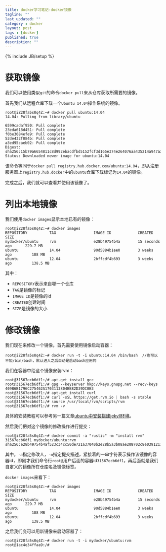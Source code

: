 ```yaml
---
title: docker学习笔记-docker镜像
tagline: ""
last_updated: ""
category : docker
layout: post
tags : [docker]
published: true
description: ""
---
```

{% include JB/setup %}

# 获取镜像  
我们可以使用类似`git`的命令`docker pull`来从仓库获取所需要的镜像。  

首先我们从远程仓库下载一个`Ubuntu 14.04`操作系统的镜像。  

```shell
root@iZ28fa5s0q4Z:~# docker pull ubuntu:14.04
14.04: Pulling from library/ubuntu

6599cadaf950: Pull complete
23eda618d451: Pull complete
f0be3084efe9: Pull complete
52de432f084b: Pull complete
a3ed95caeb02: Pull complete
Digest: sha256:15b79a6654811c8d992ebacdfbd5152fcf3d165e374e264076aa435214a947a3
Status: Downloaded newer image for ubuntu:14.04
```  

该命令等同于`docker pull registry.hub.docker.com/ubuntu:14.04`，即从注册服务器上`registry.hub.docker`中的`ubuntu`仓库下载标记为`14.04`的镜像。  

完成之后，我们就可以查看并使用该镜像了。  

# 列出本地镜像  
我们使用`docker images`显示本地已有的镜像：  

```shell
root@iZ28fa5s0q4Z:~# docker images
REPOSITORY          TAG                 IMAGE ID            CREATED             SIZE
mydocker/ubuntu     rvm                 e28b49754b4a        15 seconds ago      229.7 MB
ubuntu              14.04               90d5884b1ee0        3 weeks ago         188 MB
ubuntu              12.04               2bffcdf4b693        3 weeks ago         138.5 MB
```  

其中：  
* `REPOSITORY`表示来自哪一个仓库  
* `TAG`是镜像的标记  
* `IMAGE ID`是镜像的id  
* `CREATED`创建时间  
* `SIZE`是镜像的大小  

# 修改镜像  
我们现在来修改一个镜像，首先需要使用镜像启动容器：  

```shell
root@iZ28fa5s0q4Z:~# docker run -t -i ubuntu:14.04 /bin/bash  //也可以不加/bin/bash，默认进入之后自动是启动bash应用的
```  

我们在容器中给这个镜像安装rvm：  

```shell
root@31567ecb6df1:/# apt-get install gcc
root@31567ecb6df1:/# gpg --keyserver hkp://keys.gnupg.net --recv-keys 409B6B1796C275462A1703113804BB82D39DC0E3
root@31567ecb6df1:/# apt-get install curl
root@31567ecb6df1:/# curl -sSL https://get.rvm.io | bash -s stable
root@31567ecb6df1:/# source /usr/local/rvm/scripts/rvm
root@31567ecb6df1:/# rvm -v
```  

具体的安装教程可以参考另一篇文章[ubuntu中安装搭建jekyll环境](http://rustic-z.github.io/2016/04/24/jekyll-blog-build)。  

然后我们把对这个镜像的修改操作进行提交：  

```shell
root@iZ28fa5s0q4Z:~# docker commit -a "rustic" -m "install rvm" 31567ecb6df1 mydocker/ubuntu:rvm
sha256:e28b49754b4af523c34cc50de721a37040b2e28b5a3b08ae208702c8e0391217
```  

其中，`-a`指定修改人，`-m`指定提交描述，紧接着的一串字符表示操作该镜像的容器id，即刚才我们命令行`root@`用户后面的容器id`31567ecb6df1`，再后面就是我们自定义的镜像所在仓库名及镜像标签。  

`docker images`来看下：  

```shell
root@iZ28fa5s0q4Z:~# docker images
REPOSITORY          TAG                 IMAGE ID            CREATED             SIZE
mydocker/ubuntu     rvm                 e28b49754b4a        15 seconds ago      229.7 MB
ubuntu              14.04               90d5884b1ee0        3 weeks ago         188 MB
ubuntu              12.04               2bffcdf4b693        3 weeks ago         138.5 MB
```  

之后我们变可以用新镜像来启动容器了：  

```shell
root@iZ28fa5s0q4Z:~# docker run -t -i mydocker/ubuntu:rvm
root@1ac4e34ffaa9:/#
```
